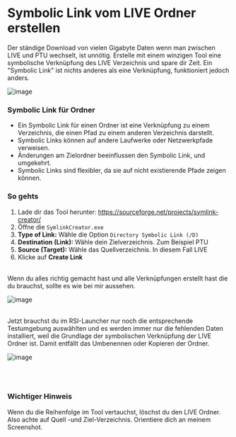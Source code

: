 # Symbolic Link vom LIVE Ordner erstellen

Der ständige Download von vielen Gigabyte Daten wenn man zwischen LIVE und PTU wechselt, ist unnötig. Erstelle mit einem winzigen Tool eine symbolische Verknüpfung des LIVE Verzeichnis und spare dir Zeit. Ein "Symbolic Link" ist nichts anderes als eine Verknüpfung, funktioniert jedoch anders.

![image](https://i.imgur.com/HrASh6V.png)

### Symbolic Link für Ordner

- Ein Symbolic Link für einen Ordner ist eine Verknüpfung zu einem Verzeichnis, die einen Pfad zu einem anderen Verzeichnis darstellt.
- Symbolic Links können auf andere Laufwerke oder Netzwerkpfade verweisen.
- Änderungen am Zielordner beeinflussen den Symbolic Link, und umgekehrt.
- Symbolic Links sind flexibler, da sie auf nicht existierende Pfade zeigen können.

### So gehts

1. Lade dir das Tool herunter: https://sourceforge.net/projects/symlink-creator/
2. Öffne die `SymlinkCreator.exe`
3. **Type of Link:** Wähle die Option `Directory Symbolic Link (/D)`
4. **Destination (Link):** Wähle dein Zielverzeichnis. Zum Beispiel PTU
5. **Source (Target):** Wähle das Quellverzeichnis. In diesem Fall LIVE
6. Klicke auf **Create Link**

<br/>Wenn du alles richtig gemacht hast und alle Verknüpfungen erstellt hast die du brauchst, sollte es wie bei mir aussehen.

![image](https://i.imgur.com/VAsoJBz.png)

<br/>Jetzt brauchst du im RSI-Launcher nur noch die entsprechende Testumgebung auswählten und es werden immer nur die fehlenden Daten installiert, weil die Grundlage der symbolischen Verknüpfung der LIVE Ordner ist. Damit entfällt das Umbenennen oder Kopieren der Ordner.

![image](https://i.imgur.com/cEVsdeS.png)

<br/><br/>
### Wichtiger Hinweis

Wenn du die Reihenfolge im Tool vertauchst, löschst du den LIVE Ordner. Also achte auf Quell -und Ziel-Verzeichnis. Orientiere dich an meinem Screenshot.

